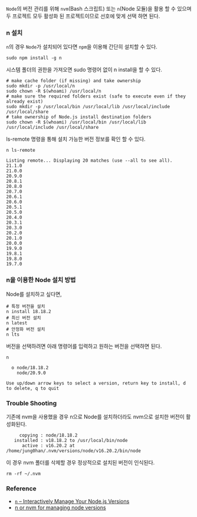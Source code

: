 `Node`의 버전 관리를 위해 `nvm`(Bash 스크립트) 또는 `n`(Node 모듈)을 활용 할 수 있으며 두 프로젝트 모두 활성화 된 프로젝트이므로 선호에 맞게 선택 하면 된다.

### n 설치

`n`의 경우 `Node`가 설치되어 있다면 `npm`을 이용해 간단히 설치할 수 있다.

```shell
sudo npm install -g n
```

시스템 폴더의 권한을 가져오면 sudo 명령어 없이 n install을 할 수 있다.

```shell
# make cache folder (if missing) and take ownership
sudo mkdir -p /usr/local/n
sudo chown -R $(whoami) /usr/local/n
# make sure the required folders exist (safe to execute even if they already exist)
sudo mkdir -p /usr/local/bin /usr/local/lib /usr/local/include /usr/local/share
# take ownership of Node.js install destination folders
sudo chown -R $(whoami) /usr/local/bin /usr/local/lib /usr/local/include /usr/local/share
```

ls-remote 명령을 통해 설치 가능한 버전 정보를 확인 할 수 있다.

```shell
n ls-remote
```

```
Listing remote... Displaying 20 matches (use --all to see all).
21.1.0
21.0.0
20.9.0
20.8.1
20.8.0
20.7.0
20.6.1
20.6.0
20.5.1
20.5.0
20.4.0
20.3.1
20.3.0
20.2.0
20.1.0
20.0.0
19.9.0
19.8.1
19.8.0
19.7.0
```

### n을 이용한 Node 설치 방법

Node를 설치하고 싶다면,

```shell
# 특정 버전을 설치
n install 18.18.2
# 최신 버전 설치
n latest
# 안정화 버전 설치
n lts
```

버전을 선택하려면 아래 명령어를 입력하고 원하는 버전을 선택하면 된다.

```shell
n
```

```
  ο node/18.18.2
    node/20.9.0

Use up/down arrow keys to select a version, return key to install, d to delete, q to quit
```

### Trouble Shooting

기존에 nvm을 사용했을 경우 n으로 Node를 설치하더라도 nvm으로 설치한 버전이 활성화된다.

```
     copying : node/18.18.2
   installed : v18.18.2 to /usr/local/bin/node
      active : v16.20.2 at /home/jung0han/.nvm/versions/node/v16.20.2/bin/node
```

이 경우 nvm 폴더를 삭제할 경우 정상적으로 설치된 버전이 인식된다.

```shell
rm -rf ~/.nvm
```

### Reference

- [`n` – Interactively Manage Your Node.js Versions](https://www.npmjs.com/package/n#n--interactively-manage-your-nodejs-versions)
- [n or nvm for managing node versions](https://stackoverflow.com/questions/41666010/n-or-nvm-for-managing-node-versions-is-keeping-global-modules-for-each-version)
